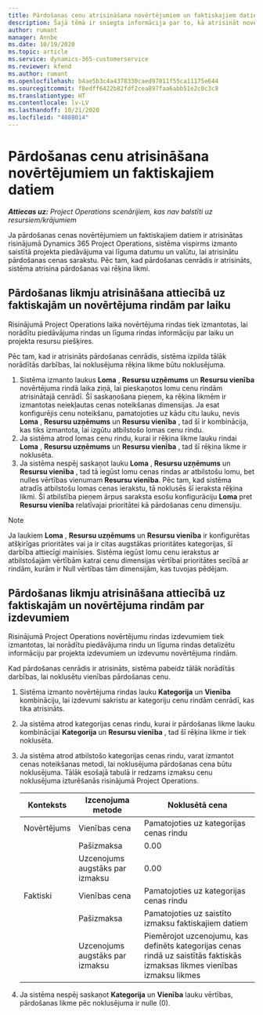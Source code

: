 ```yaml
---
title: Pārdošanas cenu atrisināšana novērtējumiem un faktiskajiem datiem
description: Šajā tēmā ir sniegta informācija par to, kā atrisināt novērtējumu un faktisko pārdošanas datu likmes.
author: rumant
manager: Annbe
ms.date: 10/19/2020
ms.topic: article
ms.service: dynamics-365-customerservice
ms.reviewer: kfend
ms.author: rumant
ms.openlocfilehash: b4ae5b3c4a4378330caed97011f55ca11175e644
ms.sourcegitcommit: f8edff6422b82fdf2cea897faa6abb51e2c0c3c8
ms.translationtype: HT
ms.contentlocale: lv-LV
ms.lasthandoff: 10/21/2020
ms.locfileid: "4088014"
---
```

# <a name="resolve-sales-prices-for-estimates-and-actuals"></a>Pārdošanas cenu atrisināšana novērtējumiem un faktiskajiem datiem

_**Attiecas uz:** Project Operations scenārijiem, kas nav balstīti uz resursiem/krājumiem_

Ja pārdošanas cenas novērtējumiem un faktiskajiem datiem ir atrisinātas risinājumā Dynamics 365 Project Operations, sistēma vispirms izmanto saistītā projekta piedāvājuma vai līguma datumu un valūtu, lai atrisinātu pārdošanas cenas sarakstu. Pēc tam, kad pārdošanas cenrādis ir atrisināts, sistēma atrisina pārdošanas vai rēķina likmi.

## <a name="resolve-sales-rates-on-actual-and-estimate-lines-for-time"></a>Pārdošanas likmju atrisināšana attiecībā uz faktiskajām un novērtējuma rindām par laiku

Risinājumā Project Operations laika novērtējuma rindas tiek izmantotas, lai norādītu piedāvājuma rindas un līguma rindas informāciju par laiku un projekta resursu piešķires.

Pēc tam, kad ir atrisināts pārdošanas cenrādis, sistēma izpilda tālāk norādītās darbības, lai noklusējuma rēķina likme būtu noklusējuma.

1. Sistēma izmanto laukus **Loma** , **Resursu uzņēmums** un **Resursu vienība** novērtējuma rindā laika ziņā, lai pieskaņotos lomu cenu rindām atrisinātajā cenrādī. Šī saskaņošana pieņem, ka rēķina likmēm ir izmantotas neiekļautas cenas noteikšanas dimensijas. Ja esat konfigurējis cenu noteikšanu, pamatojoties uz kādu citu lauku, nevis **Loma** , **Resursu uzņēmums** un **Resursu vienība** , tad šī ir kombinācija, kas tiks izmantota, lai izgūtu atbilstošo lomas cenu rindu.
2. Ja sistēma atrod lomas cenu rindu, kurai ir rēķina likme lauku rindai **Loma** , **Resursu uzņēmums** un **Resursu vienība** , tad šī rēķina likme ir noklusēta.
3. Ja sistēma nespēj saskaņot lauku **Loma** , **Resursu uzņēmums** un **Resursu vienība** , tad tā iegūst lomu cenas rindas ar atbilstošu lomu, bet nulles vērtības vienumam **Resursu vienība**. Pēc tam, kad sistēma atradīs atbilstošu lomas cenas ierakstu, tā noklusēs šī ieraksta rēķina likmi. Šī atbilstība pieņem ārpus saraksta esošu konfigurāciju **Loma** pret **Resursu vienība** relatīvajai prioritātei kā pārdošanas cenu dimensiju.

> [!NOTE]
> Ja laukiem **Loma** , **Resursu uzņēmums** un **Resursu vienība** ir konfigurētas atšķirīgas prioritātes vai ja ir citas augstākas prioritātes kategorijas, šī darbība attiecīgi mainīsies. Sistēma iegūst lomu cenu ierakstus ar atbilstošajām vērtībām katrai cenu dimensijas vērtībai prioritātes secībā ar rindām, kurām ir Null vērtības tām dimensijām, kas tuvojas pēdējam.

## <a name="resolve-sales-rates-on-actual-and-estimate-lines-for-expense"></a>Pārdošanas likmju atrisināšana attiecībā uz faktiskajām un novērtējuma rindām par izdevumiem

Risinājumā Project Operations novērtējumu rindas izdevumiem tiek izmantotas, lai norādītu piedāvājuma rindu un līguma rindas detalizētu informāciju par projekta izdevumiem un izdevumu novērtējuma rindām.

Kad pārdošanas cenrādis ir atrisināts, sistēma pabeidz tālāk norādītās darbības, lai noklusētu vienības pārdošanas cenu.

1. Sistēma izmanto novērtējuma rindas lauku **Kategorija** un **Vienība** kombināciju, lai izdevumi sakristu ar kategoriju cenu rindām cenrādī, kas tika atrisināts.
2. Ja sistēma atrod kategorijas cenas rindu, kurai ir pārdošanas likme lauku kombinācijai **Kategorija** un **Resursu vienība** , tad šī rēķina likme ir tiek noklusēta.
3. Ja sistēma atrod atbilstošo kategorijas cenas rindu, varat izmantot cenas noteikšanas metodi, lai noklusējuma pārdošanas cena būtu noklusējuma. Tālāk esošajā tabulā ir redzams izmaksu cenu noklusējuma izturēšanās risinājumā Project Operations.

    | Konteksts | Izcenojuma metode | Noklusētā cena |
    | --- | --- | --- |
    | Novērtējums | Vienības cena | Pamatojoties uz kategorijas cenas rindu |
    | &nbsp; | Pašizmaksa | 0.00 |
    | &nbsp; | Uzcenojums augstāks par izmaksu | 0.00 |
    | Faktiski | Vienības cena | Pamatojoties uz kategorijas cenas rindu |
    | &nbsp; | Pašizmaksa | Pamatojoties uz saistīto izmaksu faktiskajiem datiem |
    | &nbsp; | Uzcenojums augstāks par izmaksu | Piemērojot uzcenojumu, kas definēts kategorijas cenas rindā uz saistītās faktiskās izmaksas likmes vienības izmaksu likmes |

4. Ja sistēma nespēj saskaņot **Kategorija** un **Vienība** lauku vērtības, pārdošanas likme pēc noklusējuma ir nulle (0).
